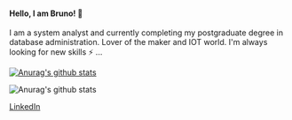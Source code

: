 #### Hello, I am Bruno! 👋

I am a system analyst and currently completing my postgraduate degree in database administration. Lover of the maker and IOT world.
I'm always looking for new skills ⚡ ...

[![Anurag's github stats](https://github-readme-stats.vercel.app/api?brunofreitas1996=anuraghazra)](https://github.com/anuraghazra/github-readme-stats)

![Anurag's github stats](https://github-readme-stats.vercel.app/api?brunofreitas1996=anuraghazra&hide=contribs,prs)

[LinkedIn](https://www.linkedin.com/in/bruno-freitas-892136bb/)
